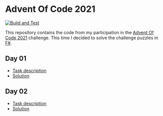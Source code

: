 # Advent Of Code 2021

[![Build and Test](https://github.com/maqiv/AdventOfCode2021/actions/workflows/main.yml/badge.svg)](https://github.com/maqiv/AdventOfCode2021/actions/workflows/main.yml)

This repository contains the code from my participation in the [Advent Of Code 2021](https://adventofcode.com/2021) challenge.
This time I decided to solve the challenge puzzles in [F#](https://fsharp.org/).

## Day 01

* [Task description](https://adventofcode.com/2021/day/1)
* [Solution](./AoC2021.FSharp01/)

## Day 02

* [Task description](https://adventofcode.com/2021/day/2)
* [Solution](./AoC2021.FSharp02/)